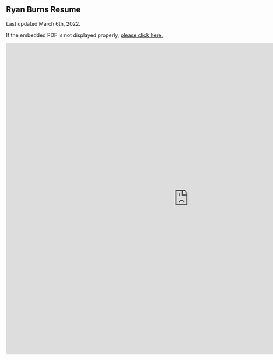 ## Ryan Burns Resume
Last updated March 6th, 2022.

If the embedded PDF is not displayed properly, <a href='ryanmburns93.github.io/pdf/Ryan_Burns_Resume_2022.pdf' target="_blank">please click here.</a>

<embed src="https://ryanmburns93.github.io/pdf/Ryan_Burns_Resume_2022.pdf" width="1000px" height="850px" />
